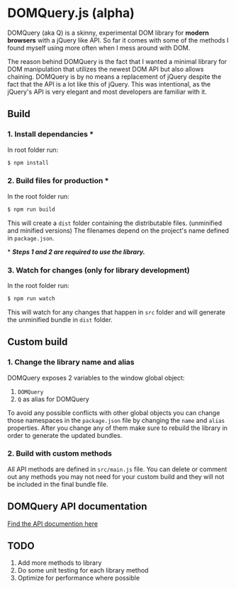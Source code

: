 # DOMQuery.js (alpha)

DOMQuery (aka Q) is a skinny, experimental DOM library for **modern browsers** with a jQuery like API. So far it comes with some of the methods I found myself using more often when I mess around with DOM.

The reason behind DOMQuery is the fact that I wanted a minimal library for DOM manipulation that utilizes the newest DOM API but also allows chaining. DOMQuery is by no means a replacement of jQuery despite the fact that the API is a lot like this of jQuery.
This was intentional, as the jQuery's API is very elegant and most developers are familiar with it.

## Build

### 1. Install dependancies \*
In root folder run:
```sh
$ npm install
```

### 2. Build files for production \*
In the root folder run:
```sh
$ npm run build
```
This will create a ```dist``` folder containing the distributable files. (unminified and minified versions)
The filenames depend on the project's name defined in ```package.json```.

\* ***Steps 1 and 2 are required to use the library.***

### 3. Watch for changes (only for library development)
In the root folder run:
```sh
$ npm run watch
```
This will watch for any changes that happen in ```src``` folder and will generate the unminified bundle in ```dist``` folder.

## Custom build

### 1. Change the library name and alias
DOMQuery exposes 2 variables to the window global object:

1. ```DOMQuery```
2. ```Q``` as alias for DOMQuery

To avoid any possible conflicts with other global objects you can change those namespaces in the ```package.json``` file by changing the ```name``` and ```alias``` properties. After you change any of them make sure to rebuild the library in order to generate the updated bundles.

### 2. Build with custom methods
All API methods are defined in ```src/main.js``` file.
You can delete or comment out any methods you may not need for your custom build and they will not be included in the final bundle file.

## DOMQuery API documentation

[Find the API documention here](docs#domquery-api)

## TODO
1. Add more methods to library
2. Do some unit testing for each library method
3. Optimize for performance where possible
